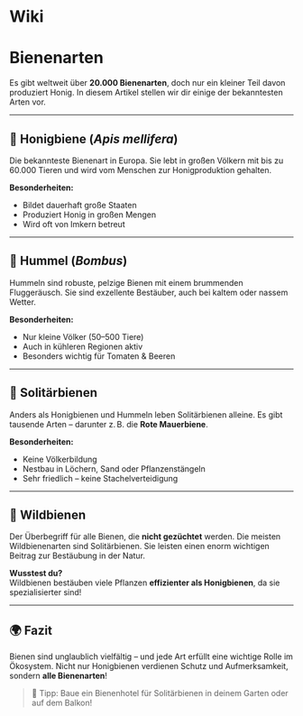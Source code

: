 # Wiki

# Bienenarten

Es gibt weltweit über **20.000 Bienenarten**, doch nur ein kleiner Teil davon produziert Honig. In diesem Artikel stellen wir dir einige der bekanntesten Arten vor.

---

## 🐝 Honigbiene (*Apis mellifera*)

Die bekannteste Bienenart in Europa. Sie lebt in großen Völkern mit bis zu 60.000 Tieren und wird vom Menschen zur Honigproduktion gehalten.

**Besonderheiten:**
- Bildet dauerhaft große Staaten
- Produziert Honig in großen Mengen
- Wird oft von Imkern betreut

---

## 🐝 Hummel (*Bombus*)

Hummeln sind robuste, pelzige Bienen mit einem brummenden Fluggeräusch. Sie sind exzellente Bestäuber, auch bei kaltem oder nassem Wetter.

**Besonderheiten:**
- Nur kleine Völker (50–500 Tiere)
- Auch in kühleren Regionen aktiv
- Besonders wichtig für Tomaten & Beeren

---

## 🐝 Solitärbienen

Anders als Honigbienen und Hummeln leben Solitärbienen alleine. Es gibt tausende Arten – darunter z. B. die **Rote Mauerbiene**.

**Besonderheiten:**
- Keine Völkerbildung
- Nestbau in Löchern, Sand oder Pflanzenstängeln
- Sehr friedlich – keine Stachelverteidigung

---

## 🐝 Wildbienen

Der Überbegriff für alle Bienen, die **nicht gezüchtet** werden. Die meisten Wildbienenarten sind Solitärbienen. Sie leisten einen enorm wichtigen Beitrag zur Bestäubung in der Natur.

**Wusstest du?**  
Wildbienen bestäuben viele Pflanzen **effizienter als Honigbienen**, da sie spezialisierter sind!

---

## 🌍 Fazit

Bienen sind unglaublich vielfältig – und jede Art erfüllt eine wichtige Rolle im Ökosystem. Nicht nur Honigbienen verdienen Schutz und Aufmerksamkeit, sondern **alle Bienenarten**!

> 🧠 Tipp: Baue ein Bienenhotel für Solitärbienen in deinem Garten oder auf dem Balkon!

